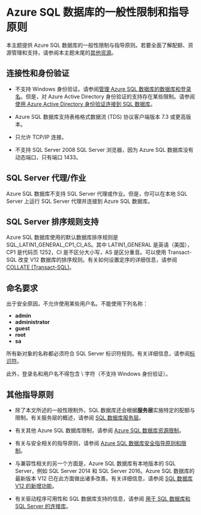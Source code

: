 <properties
   pageTitle="Azure SQL 数据库的一般性限制和指导原则"
   description="本页介绍 Azure SQL 数据库的某些一般性限制，以及互操作性和支持方面的问题。"
   services="sql-database"
   documentationCenter="na"
   authors="carlrabeler"
   manager="jhubbard"
   editor="monicar" />
<tags
   ms.service="sql-database"
   ms.date="04/11/2016"
   wacn.date="05/16/2016" />

# Azure SQL 数据库的一般性限制和指导原则

本主题提供 Azure SQL 数据库的一般性限制与指导原则。若要全面了解配额、资源管理和支持，请参阅本主题末尾的[其他资源](#additional-guidelines)。

## 连接性和身份验证

  - 不支持 Windows 身份验证。请参阅[管理 Azure SQL 数据库的数据库和登录名](/documentation/articles/sql-database-manage-logins/)。但是，对 Azure Active Directory 身份验证的支持存在某些限制。请参阅[使用 Azure Active Directory 身份验证连接到 SQL 数据库](/documentation/articles/sql-database-aad-authentication/)。

  - Azure SQL 数据库支持表格格式数据流 (TDS) 协议客户端版本 7.3 或更高版本。

  - 只允许 TCP/IP 连接。

  - 不支持 SQL Server 2008 SQL Server 浏览器，因为 Azure SQL 数据库没有动态端口，只有端口 1433。

## SQL Server 代理/作业

Azure SQL 数据库不支持 SQL Server 代理或作业。但是，你可以在本地 SQL Server 上运行 SQL Server 代理并连接到 Azure SQL 数据库。

## SQL Server 排序规则支持

Azure SQL 数据库使用的默认数据库排序规则是 SQL\_LATIN1\_GENERAL\_CP1\_CI\_AS。其中 LATIN1\_GENERAL 是英语（美国），CP1 是代码页 1252，CI 是不区分大小写，AS 是区分重音。可以使用 Transact-SQL 改变 V12 数据库的排序规则。有关如何设置定序的详细信息，请参阅 [COLLATE (Transact-SQL)](https://msdn.microsoft.com/zh-cn/library/ms184391.aspx)。

## 命名要求

出于安全原因，不允许使用某些用户名。不能使用下列名称：

 - **admin**
 - **administrator**
 - **guest**
 - **root**
 - **sa**

所有新对象的名称都必须符合 SQL Server 标识符规则。有关详细信息，请参阅[标识符](https://msdn.microsoft.com/zh-cn/library/ms175874.aspx)。

此外，登录名和用户名不得包含 \\ 字符（不支持 Windows 身份验证）。

## 其他指导原则

- 除了本文所述的一般性限制外，SQL 数据库还会根据**服务层**实施特定的配额与限制。有关服务层的概述，请参阅 [SQL 数据库服务层](/documentation/articles/sql-database-service-tiers/)。

- 有关其他 Azure SQL 数据库限制，请参阅 [Azure SQL 数据库资源限制](/documentation/articles/sql-database-resource-limits/)。

- 有关与安全相关的指导原则，请参阅 [Azure SQL 数据库安全指导原则和限制](/documentation/articles/sql-database-security-guidelines/)。

- 与兼容性相关的另一个方面是，Azure SQL 数据库有本地版本的 SQL Server，例如 SQL Server 2014 和 SQL Server 2016。Azure SQL 数据库的最新版本 V12 已在此方面做出诸多改善。有关详细信息，请参阅 [SQL 数据库 V12 的新增功能](/documentation/articles/sql-database-v12-whats-new/)。

- 有关驱动程序可用性和 SQL 数据库支持的信息，请参阅 [用于 SQL 数据库和 SQL Server 的连接库](/documentation/articles/sql-database-libraries/)。

<!---HONumber=Mooncake_0509_2016-->